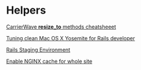 Helpers
=======

[CarrierWave **resize_to** methods cheatsheeet](carrierwave_resize_to.md)

[Tuning clean Mac OS X Yosemite for Rails developer](yousemite_tuning_for_rails.md)

[Rails Staging Environment](rails_staging_environment.md)

[Enable NGINX cache for whole site](full_nginx_cache.md)
